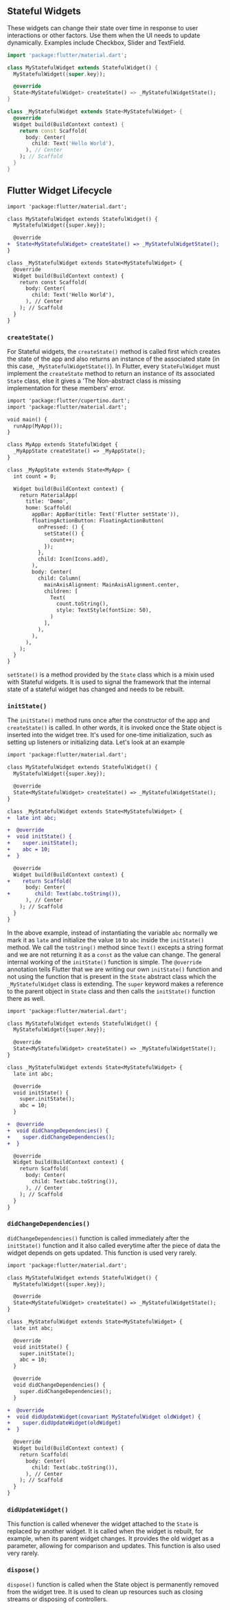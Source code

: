 ## Stateful Widgets
These widgets can change their state over time in response to user interactions or other factors. Use them when the UI needs to update dynamically. Examples include Checkbox, Slider and TextField.
```dart
import 'package:flutter/material.dart';

class MyStatefulWidget extends StatefulWidget() {
  MyStatefulWidget({super.key});

  @override
  State<MyStatefulWidget> createState() => _MyStatefulWidgetState();
}

class _MyStatefulWidget extends State<MyStatefulWidget> {
  @override
  Widget build(BuildContext context) {
    return const Scaffold(
      body: Center(
        child: Text('Hello World'),
      ), // Center
    ); // Scaffold
  }
}
```
## Flutter Widget Lifecycle
```diff
import 'package:flutter/material.dart';

class MyStatefulWidget extends StatefulWidget() {
  MyStatefulWidget({super.key});

  @override
+  State<MyStatefulWidget> createState() => _MyStatefulWidgetState();
}

class _MyStatefulWidget extends State<MyStatefulWidget> {
  @override
  Widget build(BuildContext context) {
    return const Scaffold(
      body: Center(
        child: Text('Hello World'),
      ), // Center
    ); // Scaffold
  }
}
```
### `createState()`
For Stateful widgets, the `createState()` method is called first which creates the state of the app and also returns an instance of the associated state (in this case, `_MyStatefulWidgetState()`). In Flutter, every `StateFulWidget` must implement the `createState` method to return an instance of its associated `State` class, else it gives a 'The Non-abstract class is missing implementation for these members' error.
```diff
import 'package:flutter/cupertino.dart';
import 'package:flutter/material.dart';

void main() {
  runApp(MyApp());
}

class MyApp extends StatefulWidget {
  _MyAppState createState() => _MyAppState();
}

class _MyAppState extends State<MyApp> {
  int count = 0;

  Widget build(BuildContext context) {
    return MaterialApp(
      title: 'Demo',
      home: Scaffold(
        appBar: AppBar(title: Text('Flutter setState')),
        floatingActionButton: FloatingActionButton(
          onPressed: () {
            setState(() {
              count++;
            });
          },
          child: Icon(Icons.add),
        ),
        body: Center(
          child: Column(
            mainAxisAlignment: MainAxisAlignment.center,
            children: [
              Text(
                count.toString(),
                style: TextStyle(fontSize: 50),
              )
            ],
          ),
        ),
      ),
    );
  }
}
```
`setState()` is a method provided by the `State` class which is a mixin used with Stateful widgets. It is used to signal the framework that the internal state of a stateful widget has changed and needs to be rebuilt.

### `initState()`
The `initState()` method runs once after the constructor of the app and `createState()` is called. In other words, it is invoked once the State object is inserted into the widget tree. It's used for one-time initialization, such as setting up listeners or initializing data. Let's look at an example
```diff
import 'package:flutter/material.dart';

class MyStatefulWidget extends StatefulWidget() {
  MyStatefulWidget({super.key});

  @override
  State<MyStatefulWidget> createState() => _MyStatefulWidgetState();
}

class _MyStatefulWidget extends State<MyStatefulWidget> {
+  late int abc;

+  @override
+  void initState() {
+    super.initState();
+    abc = 10;
+  }

  @override
  Widget build(BuildContext context) {
+    return Scaffold(
      body: Center(
+        child: Text(abc.toString()),
      ), // Center
    ); // Scaffold
  }
}
```
In the above example, instead of instantiating the variable `abc` normally we mark it as `late` and initialize the value `10` to `abc` inside the `initState()` method. We call the `toString()` method since `Text()` excepts a string format and we are not returning it as a `const` as the value can change.
The general internal working of the `initState()` function is simple. The `@override` annotation tells Flutter that we are writing our own `initState()` function and not using the function that is present in the `State` abstract class which the `_MyStatefulWidget` class is extending.
The `super` keyword makes a reference to the parent object in `State` class and then calls the `initState()` function there as well.
```diff
import 'package:flutter/material.dart';

class MyStatefulWidget extends StatefulWidget() {
  MyStatefulWidget({super.key});

  @override
  State<MyStatefulWidget> createState() => _MyStatefulWidgetState();
}

class _MyStatefulWidget extends State<MyStatefulWidget> {
  late int abc;

  @override
  void initState() {
    super.initState();
    abc = 10;
  }

+  @override
+  void didChangeDependencies() {
+    super.didChangeDependencies();
+  }

  @override
  Widget build(BuildContext context) {
    return Scaffold(
      body: Center(
        child: Text(abc.toString()),
      ), // Center
    ); // Scaffold
  }
}
```
### `didChangeDependencies()`
`didChangeDependencies()` function is called immediately after the `initState()` function and it also called everytime after the piece of data the widget depends on gets updated.
This function is used very rarely.
```diff
import 'package:flutter/material.dart';

class MyStatefulWidget extends StatefulWidget() {
  MyStatefulWidget({super.key});

  @override
  State<MyStatefulWidget> createState() => _MyStatefulWidgetState();
}

class _MyStatefulWidget extends State<MyStatefulWidget> {
  late int abc;

  @override
  void initState() {
    super.initState();
    abc = 10;
  }

  @override
  void didChangeDependencies() {
    super.didChangeDependencies();
  }

+  @override
+  void didUpdateWidget(covariant MyStatefulWidget oldWidget) {
+    super.didUpdateWidget(oldWidget)
+  }

  @override
  Widget build(BuildContext context) {
    return Scaffold(
      body: Center(
        child: Text(abc.toString()),
      ), // Center
    ); // Scaffold
  }
}
```
### `didUpdateWidget()`
This function is called whenever the widget attached to the `State` is replaced by another widget. It is called when the widget is rebuilt, for example, when its parent widget changes. It provides the old widget as a parameter, allowing for comparison and updates.
This function is also used very rarely.
### `dispose()`
`dispose()` function is called when the State object is permanently removed from the widget tree. It is used to clean up resources such as closing streams or disposing of controllers.
